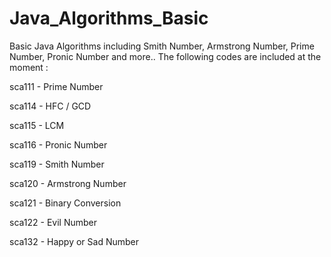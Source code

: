 # Java_Algorithms_Basic
Basic Java Algorithms including Smith Number, Armstrong Number, Prime Number, Pronic Number and more..
The following codes are included at the moment :


sca111 - Prime Number

sca114 - HFC / GCD

sca115 - LCM

sca116 - Pronic Number

sca119 - Smith Number

sca120 - Armstrong Number

sca121 - Binary Conversion

sca122 - Evil Number

sca132 - Happy or Sad Number
